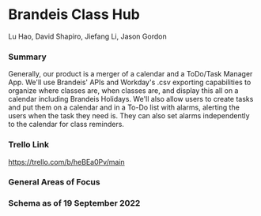 # Brandeis Class Hub
Lu Hao, David Shapiro, Jiefang Li, Jason Gordon

### Summary
Generally, our product is a merger of a calendar and a ToDo/Task Manager App. We'll use Brandeis' APIs and Workday's .csv exporting capabilities to organize where classes are, when classes are, and display this all on a calendar including Brandeis Holidays. We'll also allow users to create tasks and put them on a calendar and in a To-Do list with alarms, alerting the users when the task they need is. They can also set alarms independently to the calendar for class reminders.

### Trello Link
https://trello.com/b/heBEa0Pv/main

### General Areas of Focus

### Schema as of 19 September 2022
